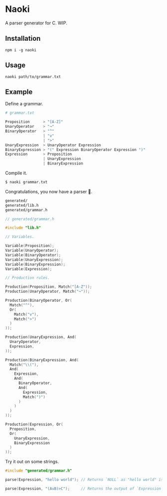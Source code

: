 # Naoki

A parser generator for C. WIP.


## Installation

```
npm i -g naoki
```


## Usage

```
naoki path/to/grammar.txt
```


## Example

Define a grammar.

```py
# grammar.txt

Proposition      > "[A-Z]"
UnaryOperator    > "¬"
BinaryOperator   > "^"
                 | "v"
                 | ">"
UnaryExpression  > UnaryOperator Expression
BinaryExpression > "(" Expression BinaryOperator Expression ")"
Expression       > Proposition
                 | UnaryExpression
                 | BinaryExpression
```

Compile it.

```sh
$ naoki grammar.txt
```

Congratulations, you now have a parser 🥳.

```sh
generated/
generated/lib.h
generated/grammar.h
```

```c
// generated/grammar.h

#include "lib.h"

// Variables.

Variable(Proposition);
Variable(UnaryOperator);
Variable(BinaryOperator);
Variable(UnaryExpression);
Variable(BinaryExpression);
Variable(Expression);

// Production rules.

Production(Proposition, Match("[A-Z"));
Production(UnaryOperator, Match("¬"));

Production(BinaryOperator, Or(
  Match("^"),
  Or(
    Match("v"),
    Match(">")
  )
));

Production(UnaryExpression, And(
  UnaryOperator,
  Expression,
));

Production(BinaryExpression, And(
  Match("\\("),
  And(
    Expression,
    And(
      BinaryOperator,
      And(
        Expression,
        Match(")")
      )
    )
  )
));

Production(Expression, Or(
  Proposition,
  Or(
    UnaryExpression,
    BinaryExpression
  )
));
```

Try it out on some strings.

```c
#include "generated/grammar.h"

parse(Expression, "hello world"); // Returns `NULL` as "hello world" is not an `Expression`.

parse(Expression, "(AvB)>C");     // Returns the output of `Expression`.
```
